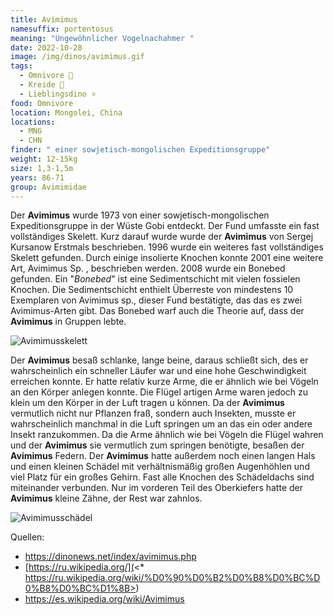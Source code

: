 ```yaml
---
title: Avimimus
namesuffix: portentosus
meaning: "Ungewöhnlicher Vogelnachahmer "
date: 2022-10-28
image: /img/dinos/avimimus.gif
tags:
  - Omnivore 🍴
  - Kreide 🦴
  - Lieblingsdino ⭐
food: Omnivore
location: Mongolei, China
locations:
  - MNG
  - CHN
finder: " einer sowjetisch-mongolischen Expeditionsgruppe"
weight: 12-15kg
size: 1,3-1,5m
years: 86-71
group: Avimimidae
---
```

Der **Avimimus** wurde 1973 von einer sowjetisch-mongolischen Expeditionsgruppe in der Wüste Gobi entdeckt.  Der Fund umfasste ein fast vollständiges Skelett. Kurz darauf wurde wurde der **Avimimus** von Sergej Kursanow Erstmals beschrieben. 1996 wurde ein weiteres fast vollständiges Skelett gefunden. Durch einige insolierte Knochen konnte 2001 eine weitere Art, Avimimus Sp. , beschrieben werden. 2008 wurde ein Bonebed gefunden. Ein "*Bonebed*" ist eine Sedimentschicht mit vielen fossielen Knochen. Die Sedimentschicht enthielt Überreste von mindestens 10 Exemplaren von Avimimus sp., dieser Fund bestätigte, das das es zwei Avimimus-Arten gibt. Das Bonebed warf auch die Theorie auf, dass der **Avimimus** in Gruppen lebte.

![Avimimusskelett](/img/dinos/avimimus_skeleton.jpg)

Der **Avimimus** besaß schlanke, lange beine, daraus schließt sich, des er wahrscheinlich ein schneller Läufer war und eine hohe Geschwindigkeit erreichen konnte. Er hatte relativ kurze Arme, die er ähnlich wie bei Vögeln an den Körper anlegen konnte. Die Flügel artigen Arme waren jedoch zu klein um den Körper in der Luft tragen u können. Da der **Avimimus** vermutlich nicht nur Pflanzen fraß, sondern auch Insekten, musste er wahrscheinlich manchmal in die Luft springen um an das ein oder andere Insekt ranzukommen. Da die Arme ähnlich wie bei Vögeln die Flügel wahren und der **Avimimus** sie vermutlich zum springen benötigte, besaßen der **Avimimus** Federn. Der **Avimimus** hatte außerdem noch einen langen Hals und einen kleinen Schädel mit verhältnismäßig großen Augenhöhlen und viel Platz für ein großes Gehirn. Fast alle Knochen des Schädeldachs sind miteinander verbunden. Nur im vorderen Teil des Oberkiefers hatte der **Avimimus** kleine Zähne, der Rest war zahnlos. 

![Avimimusschädel](/img/dinos/avimimus.jpg)

Quellen: 

* <https://dinonews.net/index/avimimus.php>
* [https://ru.wikipedia.org/](<* https://ru.wikipedia.org/wiki/%D0%90%D0%B2%D0%B8%D0%BC%D0%B8%D0%BC%D1%8B>)
* <https://es.wikipedia.org/wiki/Avimimus>